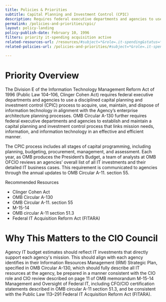 ```yaml
---
title: Policies & Priorities
subtitle: Capital Planning and Investment Control (CPIC)
description: Requires federal executive departments and agencies to use a disciplined capital planning and investment control (CPIC) process to acquire, use, maintain, and dispose of information technology in alignment with the Agency’s enterprise architecture planning processes. The CPIC process includes all stages of capital programming, including planning, budgeting, procurement, management, and assessment.
permalink: /policies-and-priorities/cpic/
layout: policy-landing
policy-publish-date: February 10, 1996
filters: priority it-spending acquisition active
related-resources-url: /resources/#subject=*&role=.it-spending&status=*
related-policies-url: /policies-and-priorities/#subject=*&role=.it-spending&status=*

---
```

# Priority Overview
The Division E of the Information Technology Management Reform Act of 1996 (Public Law 104–106, Clinger Cohen Act) requires federal executive departments and agencies to use a disciplined capital planning and investment control (CPIC) process to acquire, use, maintain, and dispose of information technology in alignment with the Agency’s enterprise architecture planning processes. OMB Circular A-130 further requires federal executive departments and agencies to establish and maintain a capital planning and investment control process that links mission needs, information, and information technology in an effective and efficient manner.

The CPIC process includes all stages of capital programming, including planning, budgeting, procurement, management, and assessment. Each year, as OMB produces the President’s Budget, a team of analysts at OMB OFCIO reviews an agencies’ overall list of all IT investments and their detailed IT business cases. This requirement is communicated to agencies through the annual updates to OMB Circular A-11. section 55.

Recommended Resources
- Clinger Cohen Act
- OMB Circular A-130
- OMB Circular A-11. section 55
- M-15-14
- OMB circular A-11 section 51.3
- Federal IT Acquisition Reform Act (FITARA)

# Why This Matters to the CIO Council
Agency IT budget estimates should reflect IT investments that directly support each agency's mission. This should align with each agency identifies in their Information Resources Management (IRM) Strategic Plan, specified in OMB Circular A-130, which should fully describe all IT resources at the agency, be prepared in a manner consistent with the CIO role and CIO review described on page 11 of OMB memorandum M-15-14 Management and Oversight of Federal IT, including CFO/CIO certification statements described in OMB circular A-11 section 51.3, and be consistent with the Public Law 113–291 Federal IT Acquisition Reform Act (FITARA).
&nbsp;
